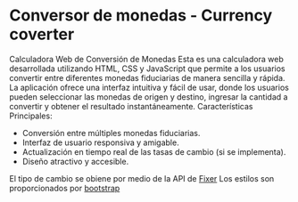 # Conversor de monedas - Currency coverter

Calculadora Web de Conversión de Monedas
Esta es una calculadora web desarrollada utilizando HTML, CSS y JavaScript que permite a los usuarios convertir entre diferentes monedas fiduciarias de manera sencilla y rápida. La aplicación ofrece una interfaz intuitiva y fácil de usar, donde los usuarios pueden seleccionar las monedas de origen y destino, ingresar la cantidad a convertir y obtener el resultado instantáneamente.
Características Principales:
 - Conversión entre múltiples monedas fiduciarias.
 - Interfaz de usuario responsiva y amigable.
 - Actualización en tiempo real de las tasas de cambio (si se implementa).
 - Diseño atractivo y accesible.

El tipo de cambio se obiene por medio de la API de [Fixer](https://fixer.io/)
Los estilos son proporcionados por [bootstrap](https://getbootstrap.com/)